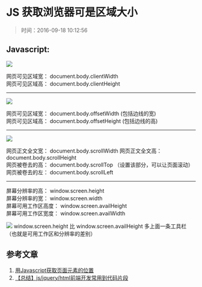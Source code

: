 # JS 获取浏览器可是区域大小
>时间：2016-09-18 10:12:56

## Javascript:

![](http://ww3.sinaimg.cn/large/7853084cjw1f7xj78gkryj20dw08ojrr.jpg)

网页可见区域宽： document.body.clientWidth  
网页可见区域高： document.body.clientHeight  

---
![](http://ww2.sinaimg.cn/large/7853084cjw1f7xj7c82d0j20dw0ae74r.jpg)

网页可见区域宽： document.body.offsetWidth (包括边线的宽)  
网页可见区域高： document.body.offsetHeight (包括边线的高)  

---
![](http://ww2.sinaimg.cn/large/7853084cjw1f7xj7gn67aj20fg0aegm5.jpg)

网页正文全文宽： document.body.scrollWidth 
网页正文全文高： document.body.scrollHeight  
网页被卷去的高： document.body.scrollTop   （设置该部分，可以让页面滚动）
网页被卷去的左： document.body.scrollLeft    

---
屏幕分辨率的高： window.screen.height  
屏幕分辨率的宽： window.screen.width  
屏幕可用工作区高度： window.screen.availHeight  
屏幕可用工作区宽度： window.screen.availWidth  

![](http://ww1.sinaimg.cn/large/7853084cjw1f7xiqfjgduj213t0p10zx.jpg)
window.screen.height 比 window.screen.availHeight 多上面一条工具栏（也就是可用工作区和分辨率的差别）

## 参考文章
1. [用Javascript获取页面元素的位置](http://www.ruanyifeng.com/blog/2009/09/find_element_s_position_using_javascript.html)
2. [【总结】js/jquery/html前端开发常用到代码片段](https://segmentfault.com/a/1190000002418368)